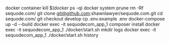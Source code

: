 docker container kill $(docker ps -q)
docker system prune
rm -Rf sequode.com/
git clone git@github.com:shawnlawyer/sequode.com.git
cd sequode.com/
git checkout develop
cp .env.example .env
docker-compose up -d --build
docker exec -it sequodecom_app_1 composer install
docker exec -it sequodecom_app_1 ./docker/start.sh
mkdir logs
docker exec -it sequodecom_app_1 ./docker/start.sh
history
